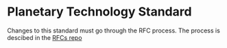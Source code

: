 # Planetary Technology Standard

Changes to this standard must go through the RFC process. The process is descibed in the [RFCs repo](https://github.com/planetarytechnology/rfcs)
